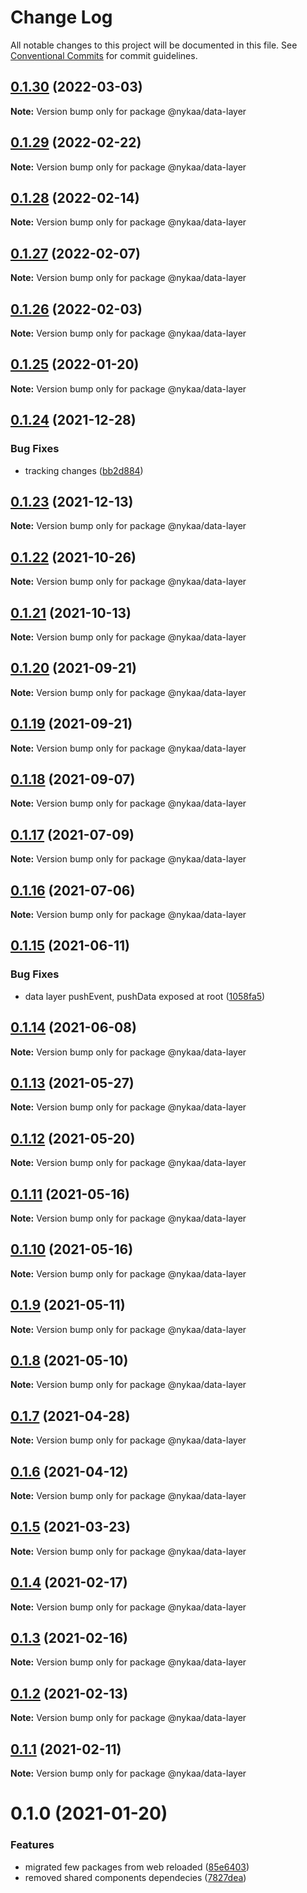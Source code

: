 # Change Log

All notable changes to this project will be documented in this file.
See [Conventional Commits](https://conventionalcommits.org) for commit guidelines.

## [0.1.30](https://github.com/Nykaa/fe-core/compare/@nykaa/data-layer@0.1.29...@nykaa/data-layer@0.1.30) (2022-03-03)

**Note:** Version bump only for package @nykaa/data-layer





## [0.1.29](https://github.com/Nykaa/fe-core/compare/@nykaa/data-layer@0.1.28...@nykaa/data-layer@0.1.29) (2022-02-22)

**Note:** Version bump only for package @nykaa/data-layer





## [0.1.28](https://github.com/Nykaa/fe-core/compare/@nykaa/data-layer@0.1.27...@nykaa/data-layer@0.1.28) (2022-02-14)

**Note:** Version bump only for package @nykaa/data-layer





## [0.1.27](https://github.com/Nykaa/fe-core/compare/@nykaa/data-layer@0.1.26...@nykaa/data-layer@0.1.27) (2022-02-07)

**Note:** Version bump only for package @nykaa/data-layer





## [0.1.26](https://github.com/Nykaa/fe-core/compare/@nykaa/data-layer@0.1.25...@nykaa/data-layer@0.1.26) (2022-02-03)

**Note:** Version bump only for package @nykaa/data-layer





## [0.1.25](https://github.com/Nykaa/fe-core/compare/@nykaa/data-layer@0.1.24...@nykaa/data-layer@0.1.25) (2022-01-20)

**Note:** Version bump only for package @nykaa/data-layer





## [0.1.24](https://github.com/Nykaa/fe-core/compare/@nykaa/data-layer@0.1.23...@nykaa/data-layer@0.1.24) (2021-12-28)


### Bug Fixes

* tracking changes ([bb2d884](https://github.com/Nykaa/fe-core/commit/bb2d88431a93e6fec8c65de21979ea757589aa88))





## [0.1.23](https://github.com/Nykaa/fe-core/compare/@nykaa/data-layer@0.1.22...@nykaa/data-layer@0.1.23) (2021-12-13)

**Note:** Version bump only for package @nykaa/data-layer





## [0.1.22](https://github.com/Nykaa/fe-core/compare/@nykaa/data-layer@0.1.21...@nykaa/data-layer@0.1.22) (2021-10-26)

**Note:** Version bump only for package @nykaa/data-layer





## [0.1.21](https://github.com/Nykaa/fe-core/compare/@nykaa/data-layer@0.1.20...@nykaa/data-layer@0.1.21) (2021-10-13)

**Note:** Version bump only for package @nykaa/data-layer





## [0.1.20](https://github.com/Nykaa/fe-core/compare/@nykaa/data-layer@0.1.19...@nykaa/data-layer@0.1.20) (2021-09-21)

**Note:** Version bump only for package @nykaa/data-layer





## [0.1.19](https://github.com/Nykaa/fe-core/compare/@nykaa/data-layer@0.1.18...@nykaa/data-layer@0.1.19) (2021-09-21)

**Note:** Version bump only for package @nykaa/data-layer





## [0.1.18](https://github.com/Nykaa/fe-core/compare/@nykaa/data-layer@0.1.17...@nykaa/data-layer@0.1.18) (2021-09-07)

**Note:** Version bump only for package @nykaa/data-layer





## [0.1.17](https://github.com/Nykaa/fe-core/compare/@nykaa/data-layer@0.1.16...@nykaa/data-layer@0.1.17) (2021-07-09)

**Note:** Version bump only for package @nykaa/data-layer





## [0.1.16](https://github.com/Nykaa/fe-core/compare/@nykaa/data-layer@0.1.15...@nykaa/data-layer@0.1.16) (2021-07-06)

**Note:** Version bump only for package @nykaa/data-layer





## [0.1.15](https://github.com/Nykaa/fe-core/compare/@nykaa/data-layer@0.1.14...@nykaa/data-layer@0.1.15) (2021-06-11)


### Bug Fixes

* data layer pushEvent, pushData exposed at root ([1058fa5](https://github.com/Nykaa/fe-core/commit/1058fa5abc375856f0cfde8a6a376e671450bbb6))





## [0.1.14](https://github.com/Nykaa/fe-core/compare/@nykaa/data-layer@0.1.13...@nykaa/data-layer@0.1.14) (2021-06-08)

**Note:** Version bump only for package @nykaa/data-layer





## [0.1.13](https://github.com/Nykaa/fe-core/compare/@nykaa/data-layer@0.1.12...@nykaa/data-layer@0.1.13) (2021-05-27)

**Note:** Version bump only for package @nykaa/data-layer





## [0.1.12](https://github.com/Nykaa/fe-core/compare/@nykaa/data-layer@0.1.11...@nykaa/data-layer@0.1.12) (2021-05-20)

**Note:** Version bump only for package @nykaa/data-layer





## [0.1.11](https://github.com/Nykaa/fe-core/compare/@nykaa/data-layer@0.1.10...@nykaa/data-layer@0.1.11) (2021-05-16)

**Note:** Version bump only for package @nykaa/data-layer





## [0.1.10](https://github.com/Nykaa/fe-core/compare/@nykaa/data-layer@0.1.9...@nykaa/data-layer@0.1.10) (2021-05-16)

**Note:** Version bump only for package @nykaa/data-layer





## [0.1.9](https://github.com/Nykaa/fe-core/compare/@nykaa/data-layer@0.1.8...@nykaa/data-layer@0.1.9) (2021-05-11)

**Note:** Version bump only for package @nykaa/data-layer





## [0.1.8](https://github.com/Nykaa/fe-core/compare/@nykaa/data-layer@0.1.7...@nykaa/data-layer@0.1.8) (2021-05-10)

**Note:** Version bump only for package @nykaa/data-layer





## [0.1.7](https://github.com/Nykaa/fe-core/compare/@nykaa/data-layer@0.1.6...@nykaa/data-layer@0.1.7) (2021-04-28)

**Note:** Version bump only for package @nykaa/data-layer





## [0.1.6](https://github.com/Nykaa/fe-core/compare/@nykaa/data-layer@0.1.5...@nykaa/data-layer@0.1.6) (2021-04-12)

**Note:** Version bump only for package @nykaa/data-layer





## [0.1.5](https://github.com/Nykaa/fe-core/compare/@nykaa/data-layer@0.1.4...@nykaa/data-layer@0.1.5) (2021-03-23)

**Note:** Version bump only for package @nykaa/data-layer





## [0.1.4](https://github.com/Nykaa/fe-core/compare/@nykaa/data-layer@0.1.3...@nykaa/data-layer@0.1.4) (2021-02-17)

**Note:** Version bump only for package @nykaa/data-layer





## [0.1.3](https://github.com/Nykaa/fe-core/compare/@nykaa/data-layer@0.1.2...@nykaa/data-layer@0.1.3) (2021-02-16)

**Note:** Version bump only for package @nykaa/data-layer





## [0.1.2](https://github.com/Nykaa/fe-core/compare/@nykaa/data-layer@0.1.1...@nykaa/data-layer@0.1.2) (2021-02-13)

**Note:** Version bump only for package @nykaa/data-layer





## [0.1.1](https://github.com/Nykaa/fe-core/compare/@nykaa/data-layer@0.1.0...@nykaa/data-layer@0.1.1) (2021-02-11)

**Note:** Version bump only for package @nykaa/data-layer





# 0.1.0 (2021-01-20)


### Features

* migrated few packages from web reloaded ([85e6403](https://github.com/Nykaa/fe-core/commit/85e64034e9443cdf5c805d88d8d6e1e5ba0070a4))
* removed shared components dependecies ([7827dea](https://github.com/Nykaa/fe-core/commit/7827deaa78b70e7a2916950b53f3ca7f0a40c444))
